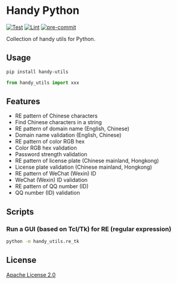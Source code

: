 # Handy Python

[![Test](https://github.com/leven-cn/handy.py/actions/workflows/test.yml/badge.svg)](https://github.com/leven-cn/handy.py/actions/workflows/test.yml)
[![Lint](https://github.com/leven-cn/handy.py/actions/workflows/lint.yml/badge.svg)](https://github.com/leven-cn/handy.py/actions/workflows/lint.yml)
[![pre-commit](https://img.shields.io/badge/pre--commit-enabled-brightgreen?logo=pre-commit&logoColor=white)](https://github.com/pre-commit/pre-commit)

Collection of handy utils for Python.

## Usage

```bash
pip install handy-utils
```

```python
from handy_utils import xxx
```

## Features

- RE pattern of Chinese characters
- Find Chinese characters in a string
- RE pattern of domain name (English, Chinese)
- Domain name validation (English, Chinese)
- RE pattern of color RGB hex
- Color RGB hex validation
- Password strength validation
- RE pattern of license plate (Chinese mainland, Hongkong)
- License plate validation (Chinese mainland, Hongkong)
- RE pattern of WeChat (Wexin) ID
- WeChat (Wexin) ID validation
- RE pattern of QQ number (ID)
- QQ number (ID) validation

## Scripts

### Run a GUI (based on Tcl/Tk) for RE (regular expression)

```bash
python -m handy_utils.re_tk
```

## License

[Apache License 2.0](https://github.com/leven-cn/handy.py/blob/master/LICENSE)
